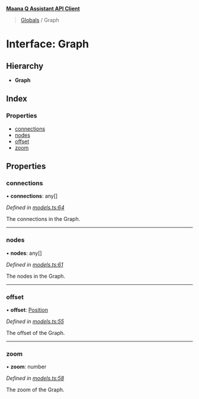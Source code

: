 **[Maana Q Assistant API Client](../README.md)**

> [Globals](../README.md) / Graph

# Interface: Graph

## Hierarchy

* **Graph**

## Index

### Properties

* [connections](graph.md#connections)
* [nodes](graph.md#nodes)
* [offset](graph.md#offset)
* [zoom](graph.md#zoom)

## Properties

### connections

•  **connections**: any[]

*Defined in [models.ts:64](https://github.com/maana-io/q-assistant-client/blob/2fdcb17/src/models.ts#L64)*

The connections in the Graph.

___

### nodes

•  **nodes**: any[]

*Defined in [models.ts:61](https://github.com/maana-io/q-assistant-client/blob/2fdcb17/src/models.ts#L61)*

The nodes in the Graph.

___

### offset

•  **offset**: [Position](position.md)

*Defined in [models.ts:55](https://github.com/maana-io/q-assistant-client/blob/2fdcb17/src/models.ts#L55)*

The offset of the Graph.

___

### zoom

•  **zoom**: number

*Defined in [models.ts:58](https://github.com/maana-io/q-assistant-client/blob/2fdcb17/src/models.ts#L58)*

The zoom of the Graph.
